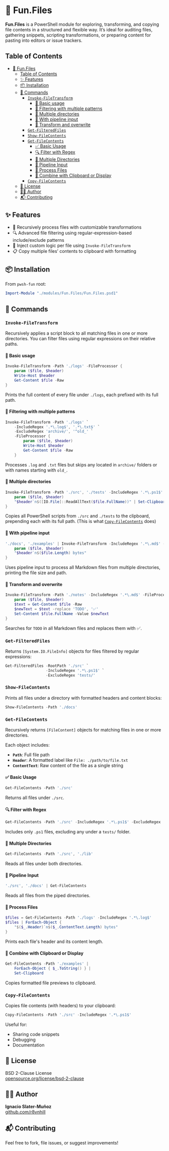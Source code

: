 # 📁 Fun.Files

**Fun.Files** is a PowerShell module for exploring, transforming, and copying file contents in a structured and flexible way. It’s ideal for auditing files, gathering snippets, scripting transformations, or preparing content for pasting into editors or issue trackers.

## Table of Contents

- [📁 Fun.Files](#-funfiles)
  - [Table of Contents](#table-of-contents)
  - [✨ Features](#-features)
  - [📦 Installation](#-installation)
  - [🧩 Commands](#-commands)
    - [`Invoke-FileTransform`](#invoke-filetransform)
      - [🔧 Basic usage](#-basic-usage)
      - [🎯 Filtering with multiple patterns](#-filtering-with-multiple-patterns)
      - [📂 Multiple directories](#-multiple-directories)
      - [🔁 With pipeline input](#-with-pipeline-input)
      - [🧪 Transform and overwrite](#-transform-and-overwrite)
    - [`Get-FilteredFiles`](#get-filteredfiles)
    - [`Show-FileContents`](#show-filecontents)
    - [`Get-FileContents`](#get-filecontents)
      - [✅ Basic Usage](#-basic-usage-1)
      - [🔍 Filter with Regex](#-filter-with-regex)
      - [📁 Multiple Directories](#-multiple-directories-1)
      - [🧪 Pipeline Input](#-pipeline-input)
      - [🧵 Process Files](#-process-files)
      - [🧩 Combine with Clipboard or Display](#-combine-with-clipboard-or-display)
    - [`Copy-FileContents`](#copy-filecontents)
  - [📄 License](#-license)
  - [👨‍💻 Author](#-author)
  - [📬 Contributing](#-contributing)

## ✨ Features

- 📄 Recursively process files with customizable transformations
- 🔍 Advanced file filtering using regular-expression-based include/exclude patterns
- 🔁 Inject custom logic per file using `Invoke-FileTransform`
- 📋 Copy multiple files’ contents to clipboard with formatting

## 📦 Installation

From `pwsh-fun` root:

```powershell
Import-Module "./modules/Fun.Files/Fun.Files.psd1"
```

## 🧩 Commands

### `Invoke-FileTransform`

Recursively applies a script block to all matching files in one or more directories. You can filter files using regular expressions on their relative paths.

#### 🔧 Basic usage

```powershell
Invoke-FileTransform -Path './logs' -FileProcessor {
    param ($file, $header)
    Write-Host $header
    Get-Content $file -Raw
}
```

Prints the full content of every file under `./logs`, each prefixed with its full path.

#### 🎯 Filtering with multiple patterns

```powershell
Invoke-FileTransform -Path './logs' `
    -IncludeRegex '.*\.log$', '.*\.txt$' `
    -ExcludeRegex 'archive/', '^old_' `
    -FileProcessor {
        param ($file, $header)
        Write-Host $header
        Get-Content $file -Raw
    }
```

Processes `.log` and `.txt` files but skips any located in `archive/` folders or with names starting with `old_`.

#### 📂 Multiple directories

```powershell
Invoke-FileTransform -Path './src', './tests' -IncludeRegex '.*\.ps1$' -FileProcessor {
    param ($file, $header)
    "$header`n$([IO.File]::ReadAllText($file.FullName))" | Set-Clipboard
}
```

Copies all PowerShell scripts from `./src` and `./tests` to the clipboard, prepending each with its full path. (This is what [`Copy-FileContents`](#copy-filecontents) does)

#### 🔁 With pipeline input

```powershell
'./docs', './examples' | Invoke-FileTransform -IncludeRegex '.*\.md$' -FileProcessor {
    param ($file, $header)
    "$header`n$($file.Length) bytes"
}
```

Uses pipeline input to process all Markdown files from multiple directories, printing the file size and path.

#### 🧪 Transform and overwrite

```powershell
Invoke-FileTransform -Path './notes' -IncludeRegex '.*\.md$' -FileProcessor {
    param ($file, $header)
    $text = Get-Content $file -Raw
    $newText = $text -replace 'TODO', '✅'
    Set-Content $file.FullName -Value $newText
}
```

Searches for `TODO` in all Markdown files and replaces them with ✅.

### `Get-FilteredFiles`

Returns `[System.IO.FileInfo]` objects for files filtered by regular expressions:

```powershell
Get-FilteredFiles -RootPath './src' `
                  -IncludeRegex '.*\.ps1$' `
                  -ExcludeRegex 'tests/'
```

### `Show-FileContents`

Prints all files under a directory with formatted headers and content blocks:

```powershell
Show-FileContents -Path './docs'
```

### `Get-FileContents`

Recursively returns `[FileContent]` objects for matching files in one or more directories.

Each object includes:
- **`Path`**: Full file path
- **`Header`**: A formatted label like `File: ./path/to/file.txt`
- **`ContentText`**: Raw content of the file as a single string

#### ✅ Basic Usage

```powershell
Get-FileContents -Path './src'
```

Returns all files under `./src`.

#### 🔍 Filter with Regex

```powershell
Get-FileContents -Path './src' -IncludeRegex '.*\.ps1$' -ExcludeRegex 'tests/'
```

Includes only `.ps1` files, excluding any under a `tests/` folder.

#### 📁 Multiple Directories

```powershell
Get-FileContents -Path './src', './lib'
```

Reads all files under both directories.

#### 🧪 Pipeline Input

```powershell
'./src', './docs' | Get-FileContents
```

Reads all files from the piped directories.

#### 🧵 Process Files

```powershell
$files = Get-FileContents -Path './logs' -IncludeRegex '.*\.log$'
$files | ForEach-Object {
    "$($_.Header)`n$($_.ContentText.Length) bytes"
}
```

Prints each file's header and its content length.

#### 🧩 Combine with Clipboard or Display

```powershell
Get-FileContents -Path './examples' |
    ForEach-Object { $_.ToString() } |
    Set-Clipboard
```

Copies formatted file previews to clipboard.

### `Copy-FileContents`

Copies file contents (with headers) to your clipboard:

```powershell
Copy-FileContents -Path './src' -IncludeRegex '.*\.ps1$'
```

Useful for:
- Sharing code snippets
- Debugging
- Documentation

## 📄 License

BSD 2-Clause License  
[opensource.org/license/bsd-2-clause](https://opensource.org/license/bsd-2-clause)

## 👨‍💻 Author

**Ignacio Slater-Muñoz**  
[github.com/r8vnhill](https://github.com/r8vnhill)

## 📬 Contributing

Feel free to fork, file issues, or suggest improvements!

